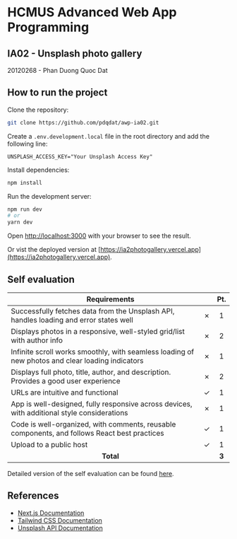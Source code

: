 # HCMUS Advanced Web App Programming

## IA02 - Unsplash photo gallery

20120268 - Phan Duong Quoc Dat

## How to run the project

Clone the repository:

```bash
git clone https://github.com/pdqdat/awp-ia02.git
```

Create a `.env.development.local` file in the root directory and add the following line:

```env
UNSPLASH_ACCESS_KEY="Your Unsplash Access Key"
```

Install dependencies:

```bash
npm install
```

Run the development server:

```bash
npm run dev
# or
yarn dev
```

Open [http://localhost:3000](http://localhost:3000) with your browser to see the result.

Or vist the deployed version at [https://ia2photogallery.vercel.app](https://ia2photogallery.vercel.app).

## Self evaluation

<table>
    <thead>
        <tr>
            <th colspan=2>Requirements</th>
            <th>Pt.</th>
        </tr>
    </thead>
    <tbody >
        <tr>
            <td>Successfully fetches data from the Unsplash API, handles loading and error states well</td>
            <td>&cross;</td>
            <td align=center>1</td>
        </tr>
        <tr>
            <td>Displays photos in a responsive, well-styled grid/list with author info</td>
            <td>&cross;</td>
            <td align=center>2</td>
        </tr>
        <tr>
            <td>Infinite scroll works smoothly, with seamless loading of new photos and clear loading indicators</td>
            <td>&cross;</td>
            <td align=center>1</td>
        </tr>
        <tr>
            <td>Displays full photo, title, author, and description. Provides a good user experience</td>
            <td>&cross;</td>
            <td align=center>2</td>
        </tr>
        <tr>
            <td>URLs are intuitive and functional</td>
            <td>&check;</td>
            <td align=center>1</td>
        </tr>
        <tr>
            <td>App is well-designed, fully responsive across devices, with additional style considerations</td>
            <td>&cross;</td>
            <td align=center>1</td>
        </tr>
        <tr>
            <td>Code is well-organized, with comments, reusable components, and follows React best practices</td>
            <td>&check;</td>
            <td align=center>1</td>
        </tr>
        <tr>
            <td>Upload to a public host</td>
            <td>&check;</td>
            <td align=center>1</td>
        </tr>
        <tr>
            <td colspan=2 align=center><strong>Total</strong></td>
            <td align=center><strong>3</strong></td>
        </tr>
    </tbody>
</table>

Detailed version of the self evaluation can be found [here](https://docs.google.com/document/d/1jxr3Eg1oELl_M7IfWUfXFyGBTM1gkZlIQEY4z2IhOjA/edit).

## References

-   [Next.js Documentation](https://nextjs.org/docs)
-   [Tailwind CSS Documentation](https://tailwindcss.com/docs)
-   [Unsplash API Documentation](https://unsplash.com/documentation)
